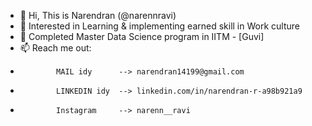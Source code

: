 - 👋 Hi, This is Narendran (@narennravi)
- 👀 Interested in Learning & implementing earned skill in Work culture
- 🌱 Completed Master Data Science program in IITM - [Guvi]
- 📫 Reach me out:
-             MAIL idy      --> narendran14199@gmail.com
-             LINKEDIN idy  --> linkedin.com/in/narendran-r-a98b921a9
-             Instagram     --> narenn__ravi
                  
                  
<!---
narennravi/narennravi is a ✨ special ✨ repository because its `README.md` (this file) appears on your GitHub profile.
You can click the Preview link to take a look at your changes.
--->
